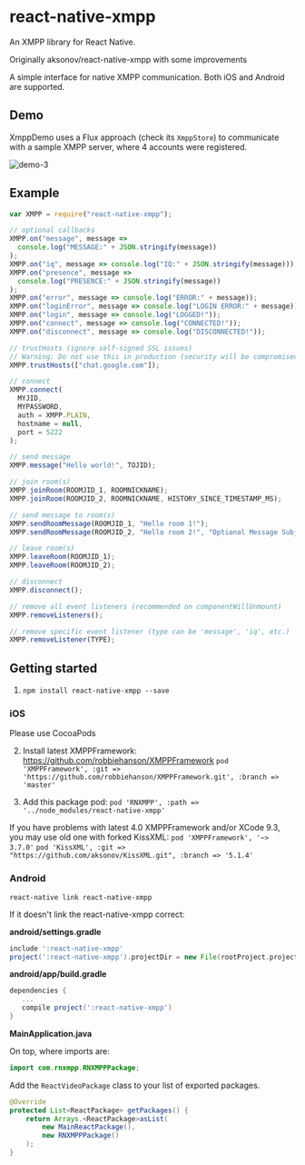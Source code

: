# react-native-xmpp

An XMPP library for React Native.

Originally aksonov/react-native-xmpp with some improvements

A simple interface for native XMPP communication. Both iOS and Android are supported.

## Demo

XmppDemo uses a Flux approach (check its `XmppStore`) to communicate with a sample XMPP server, where 4 accounts were registered.

![demo-3](https://cloud.githubusercontent.com/assets/1321329/10537760/406affa6-73f4-11e5-986f-81a78adf129e.gif)

## Example

```js
var XMPP = require("react-native-xmpp");

// optional callbacks
XMPP.on("message", message =>
  console.log("MESSAGE:" + JSON.stringify(message))
);
XMPP.on("iq", message => console.log("IQ:" + JSON.stringify(message)));
XMPP.on("presence", message =>
  console.log("PRESENCE:" + JSON.stringify(message))
);
XMPP.on("error", message => console.log("ERROR:" + message));
XMPP.on("loginError", message => console.log("LOGIN ERROR:" + message));
XMPP.on("login", message => console.log("LOGGED!"));
XMPP.on("connect", message => console.log("CONNECTED!"));
XMPP.on("disconnect", message => console.log("DISCONNECTED!"));

// trustHosts (ignore self-signed SSL issues)
// Warning: Do not use this in production (security will be compromised).
XMPP.trustHosts(["chat.google.com"]);

// connect
XMPP.connect(
  MYJID,
  MYPASSWORD,
  auth = XMPP.PLAIN,
  hostname = null,
  port = 5222
);

// send message
XMPP.message("Hello world!", TOJID);

// join room(s)
XMPP.joinRoom(ROOMJID_1, ROOMNICKNAME);
XMPP.joinRoom(ROOMJID_2, ROOMNICKNAME, HISTORY_SINCE_TIMESTAMP_MS);

// send message to room(s)
XMPP.sendRoomMessage(ROOMJID_1, "Hello room 1!");
XMPP.sendRoomMessage(ROOMJID_2, "Hello room 2!", "Optional Message Subject");

// leave room(s)
XMPP.leaveRoom(ROOMJID_1);
XMPP.leaveRoom(ROOMJID_2);

// disconnect
XMPP.disconnect();

// remove all event listeners (recommended on componentWillUnmount)
XMPP.removeListeners();

// remove specific event listener (type can be 'message', 'iq', etc.)
XMPP.removeListener(TYPE);
```

## Getting started

1. `npm install react-native-xmpp --save`

### iOS

Please use CocoaPods

2. Install latest XMPPFramework:
   https://github.com/robbiehanson/XMPPFramework
   `pod 'XMPPFramework', :git => 'https://github.com/robbiehanson/XMPPFramework.git', :branch => 'master'`

3. Add this package pod:
   `pod 'RNXMPP', :path => '../node_modules/react-native-xmpp'`

If you have problems with latest 4.0 XMPPFramework and/or XCode 9.3, you may use old one with forked KissXML:
`pod 'XMPPFramework', '~> 3.7.0'`
`pod 'KissXML', :git => "https://github.com/aksonov/KissXML.git", :branch => '5.1.4'`

### Android

`react-native link react-native-xmpp`

If it doesn't link the react-native-xmpp correct:

**android/settings.gradle**

```gradle
include ':react-native-xmpp'
project(':react-native-xmpp').projectDir = new File(rootProject.projectDir, '../node_modules/react-native-xmpp/android')
```

**android/app/build.gradle**

```gradle
dependencies {
   ...
   compile project(':react-native-xmpp')
}
```

**MainApplication.java**

On top, where imports are:

```java
import com.rnxmpp.RNXMPPPackage;
```

Add the `ReactVideoPackage` class to your list of exported packages.

```java
@Override
protected List<ReactPackage> getPackages() {
    return Arrays.<ReactPackage>asList(
        new MainReactPackage(),
        new RNXMPPPackage()
    );
}
```
